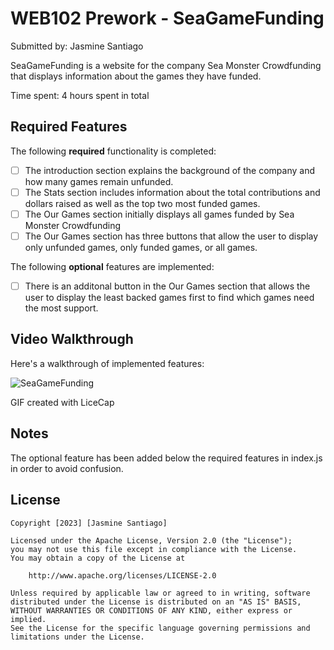 # WEB102 Prework - SeaGameFunding

Submitted by: Jasmine Santiago

SeaGameFunding is a website for the company Sea Monster Crowdfunding that displays information about the games they have funded.

Time spent: 4 hours spent in total

## Required Features

The following **required** functionality is completed:

- [ ] The introduction section explains the background of the company and how many games remain unfunded.
- [ ] The Stats section includes information about the total contributions and dollars raised as well as the top two most funded games.
- [ ] The Our Games section initially displays all games funded by Sea Monster Crowdfunding
- [ ] The Our Games section has three buttons that allow the user to display only unfunded games, only funded games, or all games.

The following **optional** features are implemented:

- [ ] There is an additonal button in the Our Games section that allows the user to display the least backed games first to find which games need the most support.

## Video Walkthrough

Here's a walkthrough of implemented features:

![SeaGameFunding](https://github.com/jsmnnn/web102_prework/assets/115364784/3f6f70d9-0227-436a-992d-03f7e0f21254)

GIF created with LiceCap

## Notes

The optional feature has been added below the required features in index.js in order to avoid confusion.

## License

    Copyright [2023] [Jasmine Santiago]

    Licensed under the Apache License, Version 2.0 (the "License");
    you may not use this file except in compliance with the License.
    You may obtain a copy of the License at

        http://www.apache.org/licenses/LICENSE-2.0

    Unless required by applicable law or agreed to in writing, software
    distributed under the License is distributed on an "AS IS" BASIS,
    WITHOUT WARRANTIES OR CONDITIONS OF ANY KIND, either express or implied.
    See the License for the specific language governing permissions and
    limitations under the License.
